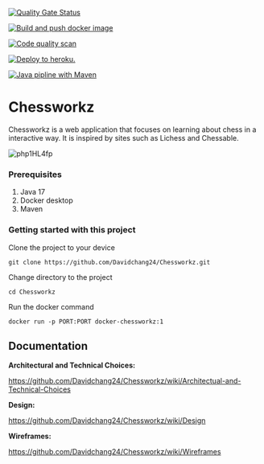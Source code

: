 [![Quality Gate Status](https://sonarcloud.io/api/project_badges/measure?project=Davidchang24_Chessworkz&metric=alert_status)](https://sonarcloud.io/summary/new_code?id=Davidchang24_Chessworkz)

[![Build and push docker image](https://github.com/Davidchang24/Chessworkz/actions/workflows/docker.yml/badge.svg)](https://github.com/Davidchang24/Chessworkz/actions/workflows/docker.yml)

[![Code quality scan](https://github.com/Davidchang24/Chessworkz/actions/workflows/sonarcloud.yml/badge.svg)](https://github.com/Davidchang24/Chessworkz/actions/workflows/sonarcloud.yml)

[![Deploy to heroku.](https://github.com/Davidchang24/Chessworkz/actions/workflows/heroku.yml/badge.svg?branch=main)](https://github.com/Davidchang24/Chessworkz/actions/workflows/heroku.yml)

[![Java pipline with Maven](https://github.com/Davidchang24/Chessworkz/actions/workflows/main.yml/badge.svg?branch=main)](https://github.com/Davidchang24/Chessworkz/actions/workflows/main.yml)

# Chessworkz
Chessworkz is a web application that focuses on learning about chess in a interactive way. It is inspired by sites such as Lichess and Chessable.

![php1HL4fp](https://user-images.githubusercontent.com/57895305/203045250-93c934e4-a43a-4a12-a9aa-67e5f9b01806.gif)


### Prerequisites
1. Java 17
2. Docker desktop
3. Maven


### Getting started with this project

Clone the project to your device

`git clone https://github.com/Davidchang24/Chessworkz.git`

Change directory to the project

`cd Chessworkz`

Run the docker command

`docker run -p PORT:PORT docker-chessworkz:1 `


## Documentation

**Architectural and Technical Choices:**

https://github.com/Davidchang24/Chessworkz/wiki/Architectual-and-Technical-Choices

**Design:**

https://github.com/Davidchang24/Chessworkz/wiki/Design

**Wireframes:**

https://github.com/Davidchang24/Chessworkz/wiki/Wireframes
